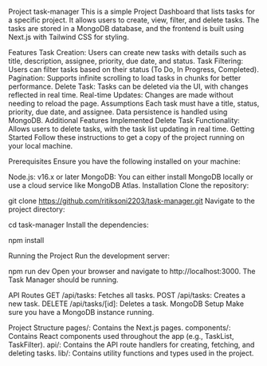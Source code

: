 Project task-manager
This is a simple Project Dashboard that lists tasks for a specific project. It allows users to create, view, filter, and delete tasks. The tasks are stored in a MongoDB database, and the frontend is built using Next.js with Tailwind CSS for styling.

Features
Task Creation: Users can create new tasks with details such as title, description, assignee, priority, due date, and status.
Task Filtering: Users can filter tasks based on their status (To Do, In Progress, Completed).
Pagination: Supports infinite scrolling to load tasks in chunks for better performance.
Delete Task: Tasks can be deleted via the UI, with changes reflected in real time.
Real-time Updates: Changes are made without needing to reload the page.
Assumptions
Each task must have a title, status, priority, due date, and assignee.
Data persistence is handled using MongoDB.
Additional Features Implemented
Delete Task Functionality: Allows users to delete tasks, with the task list updating in real time.
Getting Started
Follow these instructions to get a copy of the project running on your local machine.

Prerequisites
Ensure you have the following installed on your machine:

Node.js: v16.x or later
MongoDB: You can either install MongoDB locally or use a cloud service like MongoDB Atlas.
Installation
Clone the repository:

git clone https://github.com/ritiksoni2203/task-manager.git
Navigate to the project directory:

cd task-manager
Install the dependencies:

npm install

Running the Project
Run the development server:

npm run dev
Open your browser and navigate to http://localhost:3000. The Task Manager should be running.

API Routes
GET /api/tasks: Fetches all tasks.
POST /api/tasks: Creates a new task.
DELETE /api/tasks/[id]: Deletes a task.
MongoDB Setup
Make sure you have a MongoDB instance running.

Project Structure
pages/: Contains the Next.js pages.
components/: Contains React components used throughout the app (e.g., TaskList, TaskFilter).
api/: Contains the API route handlers for creating, fetching, and deleting tasks.
lib/: Contains utility functions and types used in the project.
